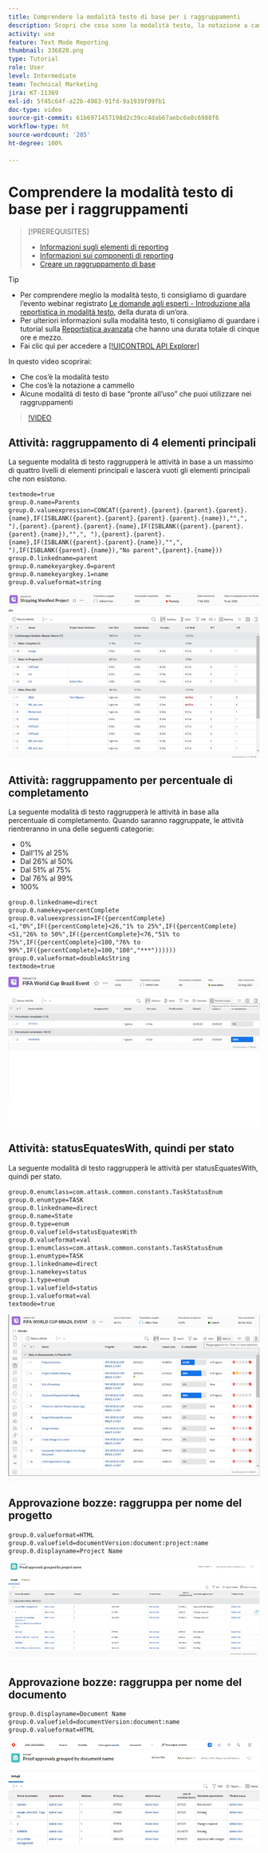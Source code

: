 ```yaml
---
title: Comprendere la modalità testo di base per i raggruppamenti
description: Scopri che cosa sono la modalità testo, la notazione a cammello e alcune modalità testo di base “pronte per l’uso” che puoi utilizzare nei raggruppamenti in Workfront.
activity: use
feature: Text Mode Reporting
thumbnail: 336820.png
type: Tutorial
role: User
level: Intermediate
team: Technical Marketing
jira: KT-11369
exl-id: 5f45c64f-a22b-4983-91fd-9a1939f99fb1
doc-type: video
source-git-commit: 61b6971457198d2c39cc4dab67aebc6e8c6988f6
workflow-type: ht
source-wordcount: '285'
ht-degree: 100%

---
```


# Comprendere la modalità testo di base per i raggruppamenti

>[!PREREQUISITES]
>
>* [Informazioni sugli elementi di reporting](https://experienceleague.adobe.com/docs/workfront-learn/tutorials-workfront/reporting/basic-reporting/reporting-elements.html?lang=it)
>* [Informazioni sui componenti di reporting](https://experienceleague.adobe.com/docs/workfront-learn/tutorials-workfront/reporting/basic-reporting/reporting-components.html?lang=it)
>* [Creare un raggruppamento di base](https://experienceleague.adobe.com/docs/workfront-learn/tutorials-workfront/reporting/basic-reporting/create-a-basic-grouping.html?lang=it)


>[!TIP]
>
>* Per comprendere meglio la modalità testo, ti consigliamo di guardare l’evento webinar registrato [Le domande agli esperti - Introduzione alla reportistica in modalità testo](https://experienceleague.adobe.com/docs/workfront-events/events/reporting-and-dashboards/introduction-to-text-mode-reporting.html?lang=it), della durata di un’ora.
>* Per ulteriori informazioni sulla modalità testo, ti consigliamo di guardare i tutorial sulla [Reportistica avanzata](https://experienceleague.adobe.com/docs/workfront-learn/tutorials-workfront/reporting/advanced-reporting/welcome-to-advanced-reporting.html?lang=it) che hanno una durata totale di cinque ore e mezzo.
>* Fai clic qui per accedere a [[!UICONTROL API Explorer]](https://developer.adobe.com/workfront/api-explorer/)

In questo video scoprirai:

* Che cos’è la modalità testo
* Che cos’è la notazione a cammello
* Alcune modalità di testo di base “pronte all’uso” che puoi utilizzare nei raggruppamenti

>[!VIDEO](https://video.tv.adobe.com/v/3410641/?quality=12&learn=on)

## Attività: raggruppamento di 4 elementi principali

La seguente modalità di testo raggrupperà le attività in base a un massimo di quattro livelli di elementi principali e lascerà vuoti gli elementi principali che non esistono.

```
textmode=true
group.0.name=Parents
group.0.valueexpression=CONCAT({parent}.{parent}.{parent}.{parent}.{name},IF(ISBLANK({parent}.{parent}.{parent}.{parent}.{name}),"",", "),{parent}.{parent}.{parent}.{name},IF(ISBLANK({parent}.{parent}.{parent}.{name}),"",", "),{parent}.{parent}.{name},IF(ISBLANK({parent}.{parent}.{name}),"",", "),IF(ISBLANK({parent}.{name}),"No parent",{parent}.{name}))
group.0.linkedname=parent
group.0.namekeyargkey.0=parent
group.0.namekeyargkey.1=name
group.0.valueformat=string
```

![Immagine di una schermata che mostra le attività del progetto raggruppate per 4 elementi principali](assets/4-parents-grouping.png)


## Attività: raggruppamento per percentuale di completamento

La seguente modalità di testo raggrupperà le attività in base alla percentuale di completamento. Quando saranno raggruppate, le attività rientreranno in una delle seguenti categorie:

* 0%
* Dall’1% al 25%
* Dal 26% al 50%
* Dal 51% al 75%
* Dal 76% al 99%
* 100%

```
group.0.linkedname=direct
group.0.namekey=percentComplete
group.0.valueexpression=IF({percentComplete}<1,"0%",IF({percentComplete}<26,"1% to 25%",IF({percentComplete}<51,"26% to 50%",IF({percentComplete}<76,"51% to 75%",IF({percentComplete}<100,"76% to 99%",IF({percentComplete}=100,"100","***"))))))
group.0.valueformat=doubleAsString
textmode=true
```

![Immagine della schermata che mostra le attività del progetto raggruppate per percentuale di completamento](assets/percent-complete-grouping.png)

## Attività: statusEquatesWith, quindi per stato

La seguente modalità di testo raggrupperà le attività per statusEquatesWith, quindi per stato.

```
group.0.enumclass=com.attask.common.constants.TaskStatusEnum
group.0.enumtype=TASK
group.0.linkedname=direct
group.0.name=State
group.0.type=enum
group.0.valuefield=statusEquatesWith
group.0.valueformat=val
group.1.enumclass=com.attask.common.constants.TaskStatusEnum
group.1.enumtype=TASK
group.1.linkedname=direct
group.1.namekey=status
group.1.type=enum
group.1.valuefield=status
group.1.valueformat=val
textmode=true
```

![Immagine dello schermo che mostra le attività del progetto raggruppate per statusEquatesWith](assets/status-equates-with.png)


## Approvazione bozze: raggruppa per nome del progetto

```
group.0.valueformat=HTML
group.0.valuefield=documentVersion:document:project:name
group.0.displayname=Project Name
```

![Immagine della schermata che mostra le approvazioni di bozze raggruppate per nome del progetto](assets/proof-approvals-grouped-by-project-name.png)


## Approvazione bozze: raggruppa per nome del documento

```
group.0.displayname=Document Name
group.0.valuefield=documentVersion:document:name
group.0.valueformat=HTML
```

![Immagine della schermata che mostra le approvazioni di bozze raggruppate per nome del progetto](assets/proof-approvals-grouped-by-doc-name.png)

